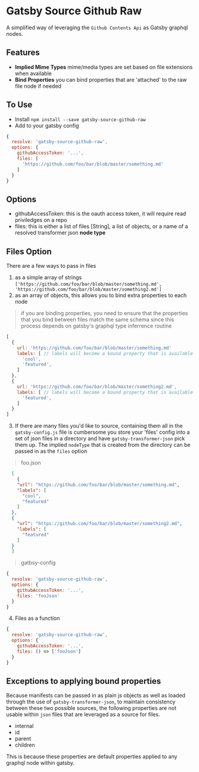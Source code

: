 # Gatsby Source Github Raw

A simplified way of leveraging the `Github Contents Api` as Gatsby graphql nodes. 

## Features

- __Implied Mime Types__ mime/media types are set based on file extensions when available
- __Bind Properties__ you can bind properties that are 'attached' to the raw file node if needed

## To Use

- Install `npm install --save gatsby-source-github-raw`
- Add to your gatsby config
```js
{
  resolve: 'gatsby-source-github-raw',
  options: {
    githubAccessToken: '...',
    files: [
      'https://github.com/foo/bar/blob/master/something.md'
    ]
  }
}
```

## Options

- githubAccessToken: this is the oauth access token, it will require read priviledges on a repo
- files: this is either a list of files [String], a list of objects, or a name of a resolved transformer json __node type__

## Files Option

There are a few ways to pass in files

1. as a simple array of strings `['https://github.com/foo/bar/blob/master/something.md', 'https://github.com/foo/bar/blob/master/something2.md']`
2. as an array of objects, this allows you to bind extra properties to each node
> if you are binding properties, you need to ensure that the properties that you bind between files match the same schema
> since this process depends on gatsby's graphql type inferrence routine

```js
[
  {
    url: 'https://github.com/foo/bar/blob/master/something.md'
    labels: [ // labels will become a bound property that is available at node._xboundProperties.labels
      'cool',
      'featured',
    ]
  },
  {
    url: 'https://github.com/foo/bar/blob/master/something2.md',
    labels: [ // labels will become a bound property that is available at node._xboundProperties.labels
      'featured',
    ]
  }
]
```
3. If there are many files you'd like to source, containing them all in the `gatsby-config.js` file is cumbersome
you store your 'files' config into a set of json files in a directory and have `gatsby-transformer-json` pick them up.
The implied `nodeType` that is created from the directory can be passed in as the `files` option

> foo.json
```json
  [
    {
    "url": "https://github.com/foo/bar/blob/master/something.md",
    "labels": [
      "cool",
      "featured"
    ]
  },
  {
    "url": "https://github.com/foo/bar/blob/master/something2.md",
    "labels": [
      "featured"
    ]
  }
  ]
```

> gatbsy-config
```js
{
  resolve: 'gatsby-source-github-raw',
  options: {
    githubAccessToken: '...',
    files: 'fooJson'
  }
}
```
4. Files as a function
```js
{
  resolve: 'gatsby-source-github-raw',
  options: {
    githubAccessToken: '...',
    files: () => ['fooJson']
  }
}
```
## Exceptions to applying bound properties

Because manifests can be passed in as plain js objects as well as loaded through the use of 
`gatsby-transformer-json`, to maintain consistency between these two possible sources, the following
properties are not usable within `json` files that are leveraged as a source for files.

- internal
- id
- parent
- children

This is because these properties are default properties applied to any graphql node within gatsby. 
